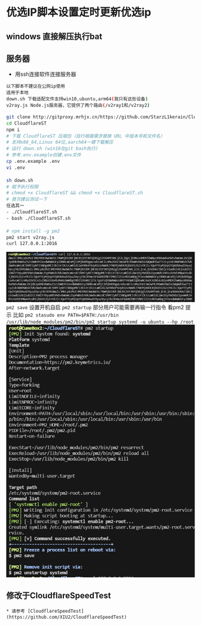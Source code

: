 # 优选IP脚本设置定时更新优选ip
## windows 直接解压执行bat
## 服务器
* 用ssh连接软件连接服务器
```Bash
以下脚本不建议在公网ip使用
适用于本地
down.sh 下载适配文件支持win10,ubuntu,arm64(我只有这些设备)    
v2ray.js Node.js服务器，它提供了两个路由(/v2ray1和/v2ray2)  
```

```Bash
git clone http://gitproxy.mrhjx.cn/https://github.com/StarzL1kerain/CloudflareST.git
cd CloudflareST
npm i
# 下载 CloudflareST 压缩包（自行根据需求替换 URL 中版本号和文件名）
# 支持x86_64,Linux 64位,aarch64一键下载解压
# 运行 down.sh (win10在git bash执行)
# 参考.env.example创建.env文件
cp .env.example .env
vi .env

sh down.sh 
# 赋予执行权限
# chmod +x CloudflareST && chmod +x CloudflareST.sh
# 首次建议测试一下
任选其一
- ./CloudflareST.sh
- bash ./CloudflareST.sh

# npm install -g pm2
pm2 start v2ray.js
curl 127.0.0.1:2016
```
![Alt text](image/curl.png)
`pm2 save`
设置开机自启
`pm2 startup`
部分用户可能需要再输一行指令
看pm2 提示
比如 
`pm2 stasudo env PATH=$PATH:/usr/bin /usr/lib/node_modules/pm2/bin/pm2 startup systemd -u ubuntu --hp /root`
![Alt text](image/startup.png)




## 修改于CloudflareSpeedTest
```
* 请参考 [CloudflareSpeedTest](https://github.com/XIU2/CloudflareSpeedTest)
```